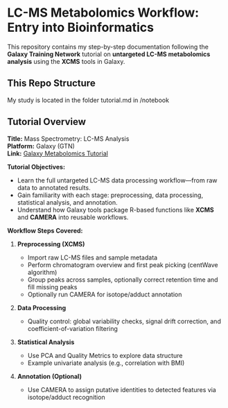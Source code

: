 # LC-MS Metabolomics Workflow: Entry into Bioinformatics

This repository contains my step-by-step documentation following the **Galaxy Training Network** tutorial on **untargeted LC-MS metabolomics analysis** using the **XCMS** tools in Galaxy.

##  This Repo Structure

My study is located in the folder tutorial.md in /notebook

##  Tutorial Overview

**Title:** Mass Spectrometry: LC-MS Analysis  
**Platform:** Galaxy (GTN)  
**Link:** [Galaxy Metabolomics Tutorial](https://training.galaxyproject.org/training-material/topics/metabolomics/tutorials/lcms/tutorial.html)

**Tutorial Objectives:**
- Learn the full untargeted LC-MS data processing workflow—from raw data to annotated results.
- Gain familiarity with each stage: preprocessing, data processing, statistical analysis, and annotation.
- Understand how Galaxy tools package R-based functions like **XCMS** and **CAMERA** into reusable workflows.

**Workflow Steps Covered:**
1. **Preprocessing (XCMS)**  
   - Import raw LC-MS files and sample metadata  
   - Perform chromatogram overview and first peak picking (centWave algorithm)  
   - Group peaks across samples, optionally correct retention time and fill missing peaks  
   - Optionally run CAMERA for isotope/adduct annotation

2. **Data Processing**  
   - Quality control: global variability checks, signal drift correction, and coefficient-of-variation filtering

3. **Statistical Analysis**  
   - Use PCA and Quality Metrics to explore data structure  
   - Example univariate analysis (e.g., correlation with BMI)

4. **Annotation (Optional)**  
   - Use CAMERA to assign putative identities to detected features via isotope/adduct recognition